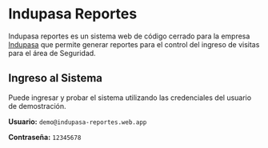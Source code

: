 # Indupasa Reportes
Indupasa reportes es un sistema web de código cerrado para la empresa [Indupasa](https://www.facebook.com/indupasagt) que permite generar reportes para el control del ingreso de visitas para el área de Seguridad.

## Ingreso al Sistema
Puede ingresar y probar el sistema utilizando las credenciales del usuario de demostración.


**Usuario:** `demo@indupasa-reportes.web.app`

**Contraseña:** `12345678`
